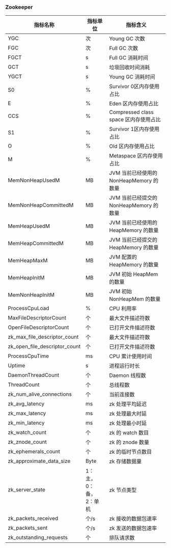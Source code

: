 
### Zookeeper

| 指标名称                      | 指标单位              | 指标含义                                |
| ----------------------------- | --------------------- | --------------------------------------- |
| YGC                           | 次                    | Young GC 次数                           |
| FGC                           | 次                    | Full GC 次数                            |
| FGCT                          | s                     | Full GC 消耗时间                        |
| GCT                           | s                     | 垃圾回收时间消耗                        |
| YGCT                          | s                     | Young GC 消耗时间                       |
| S0                            | %                     | Survivor 0区内存使用占比               |
| E                             | %                     | Eden 区内存使用占比                     |
| CCS                           | %                     | Compressed class space 区内存使用占比 |
| S1                            | %                     | Survivor 1区内存使用占比               |
| O                             | %                     | Old 区内存使用占比                      |
| M                             | %                     | Metaspace 区内存使用占比                |
| MemNonHeapUsedM               | MB                    | JVM 当前已经使用的 NonHeapMemory 的数量 |
| MemNonHeapCommittedM          | MB                    | JVM 当前已经提交的 NonHeapMemory 的数量 |
| MemHeapUsedM                  | MB                    | JVM 当前已经使用的 HeapMemory 的数量    |
| MemHeapCommittedM             | MB                    | JVM 当前已经提交的 HeapMemory 的数量    |
| MemHeapMaxM                   | MB                    | JVM 配置的 HeapMemory 的数量            |
| MemHeapInitM                  | MB                    | JVM 初始 HeapMem 的数量                 |
| MemNonHeapInitM               | MB                    | JVM 初始 NonHeapMem 的数量              |
| ProcessCpuLoad                | %                     | CPU 利用率                              |
| MaxFileDescriptorCount        | 个                    | 最大文件描述符数                        |
| OpenFileDescriptorCount       | 个                    | 已打开文件描述符数                      |
| zk_max_file_descriptor_count  | 个                    | 最大文件描述符数                        |
| zk_open_file_descriptor_count | 个                    | 已打开文件描述符数                      |
| ProcessCpuTime                | ms                    | CPU 累计使用时间                        |
| Uptime                        | s                     | 进程运行时长                            |
| DaemonThreadCount             | 个                    | Daemon 线程数                           |
| ThreadCount                   | 个                    | 总线程数                                |
| zk_num_alive_connections      | 个                    | 当前连接数                              |
| zk_avg_latency                | ms                    | zk 处理平均延迟                         |
| zk_max_latency                | ms                    | zk 处理最大时延                         |
| zk_min_latency                | ms                    | zk 处理最小时延                         |
| zk_watch_count                | 个                    | zk 的 watch 数目                        |
| zk_znode_count                | 个                    | zk 的 znode 数量                        |
| zk_ephemerals_count           | 个                    | zk 的临时节点数目                       |
| zk_approximate_data_size      | Byte                  | zk 存储数据量                           |
| zk_server_state               | 1：主，0：备，2：单机   | zk 节点类型                             |
| zk_packets_received           | 个/s                  | zk 接收的数据包速率                     |
| zk_packets_sent               | 个/s                  | zk 发送的数据包速率                     |
| zk_outstanding_requests       | 个                    | 排队请求数                              |
